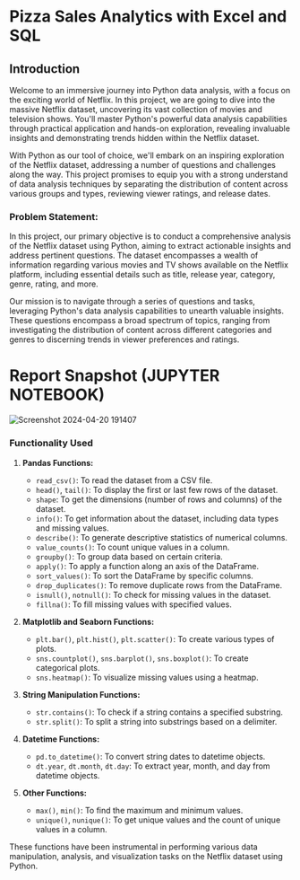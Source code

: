 


# Pizza Sales Analytics with Excel and SQL

## Introduction 
Welcome to an immersive journey into Python data analysis, with a focus on the exciting world of Netflix. In this project, we are going to dive into the massive Netflix dataset, uncovering its vast collection of movies and television shows. You'll master Python's powerful data analysis capabilities through practical application and hands-on exploration, revealing invaluable insights and demonstrating trends hidden within the Netflix dataset.

With Python as our tool of choice, we'll embark on an inspiring exploration of the Netflix dataset, addressing a number of questions and challenges along the way. This project promises to equip you with a strong understand of data analysis techniques by separating the distribution of content across various groups and types, reviewing viewer ratings, and release dates.

### Problem Statement:

In this project, our primary objective is to conduct a comprehensive analysis of the Netflix dataset using Python, aiming to extract actionable insights and address pertinent questions. The dataset encompasses a wealth of information regarding various movies and TV shows available on the Netflix platform, including essential details such as title, release year, category, genre, rating, and more.

Our mission is to navigate through a series of questions and tasks, leveraging Python's data analysis capabilities to unearth valuable insights. These questions encompass a broad spectrum of topics, ranging from investigating the distribution of content across different categories and genres to discerning trends in viewer preferences and ratings.

# Report Snapshot (JUPYTER NOTEBOOK)
![Screenshot 2024-04-20 191407](https://github.com/Ranveer098/Pizza-Sales-Analytics-with-Excel-and-SQL/assets/95100082/29ba63d2-195e-40c8-9ab9-92fd15f7c6e8)


### Functionality  Used

1. **Pandas Functions:**
   - `read_csv()`: To read the dataset from a CSV file.
   - `head()`, `tail()`: To display the first or last few rows of the dataset.
   - `shape`: To get the dimensions (number of rows and columns) of the dataset.
   - `info()`: To get information about the dataset, including data types and missing values.
   - `describe()`: To generate descriptive statistics of numerical columns.
   - `value_counts()`: To count unique values in a column.
   - `groupby()`: To group data based on certain criteria.
   - `apply()`: To apply a function along an axis of the DataFrame.
   - `sort_values()`: To sort the DataFrame by specific columns.
   - `drop_duplicates()`: To remove duplicate rows from the DataFrame.
   - `isnull()`, `notnull()`: To check for missing values in the dataset.
   - `fillna()`: To fill missing values with specified values.

2. **Matplotlib and Seaborn Functions:**
   - `plt.bar()`, `plt.hist()`, `plt.scatter()`: To create various types of plots.
   - `sns.countplot()`, `sns.barplot()`, `sns.boxplot()`: To create categorical plots.
   - `sns.heatmap()`: To visualize missing values using a heatmap.

3. **String Manipulation Functions:**
   - `str.contains()`: To check if a string contains a specified substring.
   - `str.split()`: To split a string into substrings based on a delimiter.

4. **Datetime Functions:**
   - `pd.to_datetime()`: To convert string dates to datetime objects.
   - `dt.year`, `dt.month`, `dt.day`: To extract year, month, and day from datetime objects.

5. **Other Functions:**
   - `max()`, `min()`: To find the maximum and minimum values.
   - `unique()`, `nunique()`: To get unique values and the count of unique values in a column.

These functions have been instrumental in performing various data manipulation, analysis, and visualization tasks on the Netflix dataset using Python.


